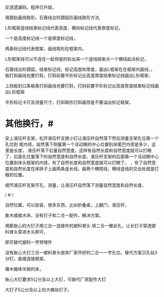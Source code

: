 反选遗漏码。程序已升级，



用圆轨画线取形，石膏线台阶圆弧形画线取形方法,


L形框架竖线结束标记线代表高度，横向标记线代表厚度标记，

一个是高度标记线一个是厚度标记线，

两条标记线代表框架，画线取形在框架内，

L形框架线可以不连在一起但是的标出来一个竖线结束点一个横线起点标记，






石膏线台阶圆弧，结束标记线，标记高度和厚度，画出L框架在在框架内画线，，板打斜画线也要打斜，打斜前要平形标记出高度厚度结束标记线画出L形框架，



上挡板封口条板条打斜画线也要打斜，打斜前要平形标记出高度厚度结束标记线画出L形框架



平形标记卡尺及测量尺寸，打斜取形打斜画但是不要溢出标记框架。



#  其他换行，#

安上液压杆支架，松开液压杆支撑小钉让液压杆自然落下然后测量支架孔位第一个孔位到
尾内径，自然落下侧量第一个活动眼的中心位置到床尾巴内径是多少，这里是长度，
液压杆落下后量自然宽度，这样有自然长度和自然宽度就可以打眼了，后面孔位量落下的自然宽度和自然长度，液压杆支架的后面第一个活动眼中心位置到床头框架的内径，有了自然长度和自然宽度就可以打眼了，
，有了自然宽度和自然长度在床排子上画两条竖长线，画两个横短线，横线竖线的交会处就是打眼的位置。


细节液压杆支架开孔，测量，让液压杆自然落下测量自然宽度和自然长度，


/ # /  


自然位置，可以安装，很多东西，比如折叠桌，上翻门，液压杆，



象木插接木床，没有钉子和二合一配件。解决方案，

用膨胀心的大钉子用三合一连接件的塑料冒头
填二合一螺丝孔，让长钉子穿透塑料冒头穿进木头即可，


即可替代塑料一字预埋件


没有胀心大钉三合一塑料冒头放弃厂家开好的二合一一字孔位。替代方案沉孔钻3分钉，直接连接框架，


橡木箱体半掀的床，

胀心大钉要求5公分及以上大钉，可替代厂家配件大钉


大钉子5公分及以上的大螺丝钉子。





